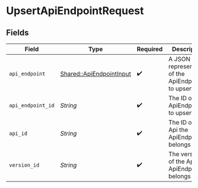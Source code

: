 # UpsertApiEndpointRequest


## Fields

| Field                                                               | Type                                                                | Required                                                            | Description                                                         |
| ------------------------------------------------------------------- | ------------------------------------------------------------------- | ------------------------------------------------------------------- | ------------------------------------------------------------------- |
| `api_endpoint`                                                      | [Shared::ApiEndpointInput](../../models/shared/apiendpointinput.md) | :heavy_check_mark:                                                  | A JSON representation of the ApiEndpoint to upsert.                 |
| `api_endpoint_id`                                                   | *String*                                                            | :heavy_check_mark:                                                  | The ID of the ApiEndpoint to upsert.                                |
| `api_id`                                                            | *String*                                                            | :heavy_check_mark:                                                  | The ID of the Api the ApiEndpoint belongs to.                       |
| `version_id`                                                        | *String*                                                            | :heavy_check_mark:                                                  | The version ID of the Api the ApiEndpoint belongs to.               |